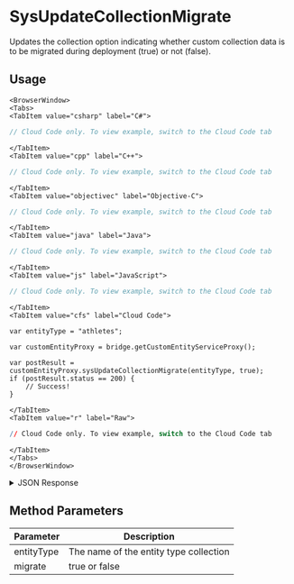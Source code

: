# SysUpdateCollectionMigrate

Updates the collection option indicating whether custom collection data is to be migrated during deployment (true) or not (false).

<PartialServop service_name="customEntity" operation_name="SYS_UPDATE_COLLECTION_MIGRATE" />

## Usage

```mdx-code-block
<BrowserWindow>
<Tabs>
<TabItem value="csharp" label="C#">
```

```csharp
// Cloud Code only. To view example, switch to the Cloud Code tab
```

```mdx-code-block
</TabItem>
<TabItem value="cpp" label="C++">
```

```cpp
// Cloud Code only. To view example, switch to the Cloud Code tab
```

```mdx-code-block
</TabItem>
<TabItem value="objectivec" label="Objective-C">
```

```objectivec
// Cloud Code only. To view example, switch to the Cloud Code tab
```

```mdx-code-block
</TabItem>
<TabItem value="java" label="Java">
```

```java
// Cloud Code only. To view example, switch to the Cloud Code tab
```

```mdx-code-block
</TabItem>
<TabItem value="js" label="JavaScript">
```

```javascript
// Cloud Code only. To view example, switch to the Cloud Code tab
```

```mdx-code-block
</TabItem>
<TabItem value="cfs" label="Cloud Code">
```

```cfscript
var entityType = "athletes";

var customEntityProxy = bridge.getCustomEntityServiceProxy();

var postResult = customEntityProxy.sysUpdateCollectionMigrate(entityType, true);
if (postResult.status == 200) {
    // Success!
}
```

```mdx-code-block
</TabItem>
<TabItem value="r" label="Raw">
```

```r
// Cloud Code only. To view example, switch to the Cloud Code tab
```

```mdx-code-block
</TabItem>
</Tabs>
</BrowserWindow>
```

<details>
<summary>JSON Response</summary>

```json
{
  "status": 200,
  "data": {
    "options": {
      "isOwned": false,
      "migrate": true
    },
    "name": "athletes",
    "customIndexes": {}
  }
}
```
</details>

## Method Parameters
Parameter | Description
--------- | -----------
entityType | The name of the entity type collection
migrate | true or false 


